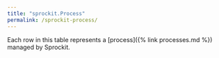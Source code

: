 ```yaml
---
title: "sprockit.Process"
permalink: /sprockit-process/
---
```


Each row in this table represents a [process]({% link processes.md %}) managed by Sprockit.
